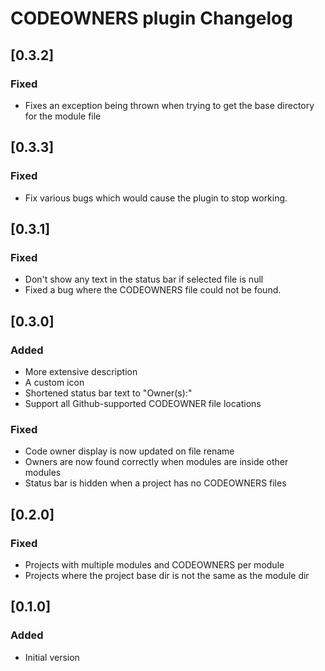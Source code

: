 # CODEOWNERS plugin Changelog

## [0.3.2]

### Fixed

- Fixes an exception being thrown when trying to get the base directory for the module file

## [0.3.3]

### Fixed

- Fix various bugs which would cause the plugin to stop working.

## [0.3.1]

### Fixed

- Don't show any text in the status bar if selected file is null
- Fixed a bug where the CODEOWNERS file could not be found.

## [0.3.0]

### Added

- More extensive description
- A custom icon
- Shortened status bar text to "Owner(s):"
- Support all Github-supported CODEOWNER file locations

### Fixed

- Code owner display is now updated on file rename
- Owners are now found correctly when modules are inside other modules
- Status bar is hidden when a project has no CODEOWNERS files

## [0.2.0]

### Fixed

- Projects with multiple modules and CODEOWNERS per module
- Projects where the project base dir is not the same as the module dir

## [0.1.0]

### Added
- Initial version